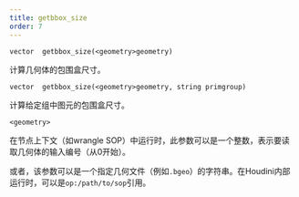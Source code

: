 ```yaml
---
title: getbbox_size
order: 7
---
```

`vector  getbbox_size(<geometry>geometry)`

计算几何体的包围盒尺寸。

`vector  getbbox_size(<geometry>geometry, string primgroup)`

计算给定组中图元的包围盒尺寸。

`<geometry>`

在节点上下文（如wrangle SOP）中运行时，此参数可以是一个整数，表示要读取几何体的输入编号（从0开始）。

或者，该参数可以是一个指定几何文件（例如`.bgeo`）的字符串。在Houdini内部运行时，可以是`op:/path/to/sop`引用。